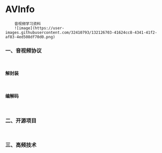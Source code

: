 # AVInfo
```
    音视频学习资料
    ![image](https://user-images.githubusercontent.com/32410793/132126703-41624cc8-4341-41f2-af83-4ed508df70d0.png)

```

### 一、音视频协议
```
  
```

#### 解封装
```
  
```  

#### 编解码
```
  
```

### 二、开源项目
```
  
```

### 三、高频技术
```
  
```
